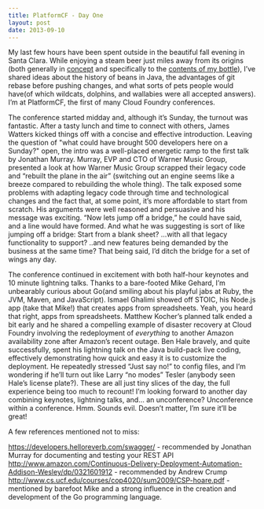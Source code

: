 ```yaml
---
title: PlatformCF - Day One
layout: post
date: 2013-09-10
---
```


My last few hours have been spent outside in the beautiful fall evening
in Santa Clara.  While enjoying a steam beer just miles away from its
origins (both generally in
[concept](http://en.wikipedia.org/wiki/Steam_beer) and specifically to
the [contents of my
bottle](http://www.anchorbrewing.com/beer/anchor_steam)), I’ve shared
ideas about the history of beans in Java, the advantages of git rebase
before pushing changes, and what sorts of pets people would have(of
which wildcats, dolphins, and wallabies were all accepted answers).  I’m
at PlatformCF, the first of many Cloud Foundry conferences.

The conference started midday and, although it’s Sunday, the turnout was
fantastic.  After a tasty lunch and time to connect with others, James
Watters kicked things off with a concise and effective introduction.
Leaving the question of "what could have brought 500 developers here on
a Sunday?" open, the intro was a well-placed energetic ramp to the
first talk by Jonathan Murray.  Murray, EVP and CTO of Warner Music
Group, presented a look at how Warner Music Group scrapped their legacy
code and “rebuilt the plane in the air” (switching out an engine seems
like a breeze compared to rebuilding the whole thing).  The talk exposed
some problems with adapting legacy code through time and technological
changes and the fact that, at some point, it’s more affordable to start
from scratch.  His arguments were well reasoned and persuasive and his
message was exciting.  “Now lets jump off a bridge,” he could have said,
and a line would have formed.  And what he was suggesting is sort of
like jumping off a bridge: Start from a blank sheet? ...with all that
legacy functionality to support? ..and new features being demanded by
the business at the same time?  That being said, I’d ditch the bridge
for a set of wings any day.

The conference continued in excitement with both half-hour keynotes and
10 minute lightning talks.  Thanks to a bare-footed Mike Gehard, I’m
unbearably curious about Go(and smiling about his playful jabs at Ruby,
the JVM, Maven, and JavaScript).  Ismael Ghalimi showed off STOIC, his
Node.js app (take that Mike!) that creates apps from spreadsheets. Yeah,
you heard that right, apps from spreadsheets.  Matthew Kocher’s planned
talk ended a bit early and he shared a compelling example of disaster
recovery at Cloud Foundry involving the redeployment of *everything* to
another Amazon availability zone after Amazon’s recent outage.  Ben Hale
bravely, and quite successfully, spent his lightning talk on the Java
build-pack live coding, effectively demonstrating how quick and easy it
is to customize the deployment.  He repeatedly stressed “Just say no!”
to config files, and I’m wondering if he’ll turn out like Larry “no
modes” Tesler (anybody seen Hale’s license plate?).  These are all just
tiny slices of the day, the full experience being too much to recount!
I’m looking forward to another day combining keynotes, lightning talks,
and… an unconference? Unconference within a conference. Hmm. Sounds
evil.  Doesn’t matter, I’m sure it’ll be great!


A few references mentioned not to miss:

https://developers.helloreverb.com/swagger/ - recommended by Jonathan Murray for documenting and testing your REST API
http://www.amazon.com/Continuous-Delivery-Deployment-Automation-Addison-Wesley/dp/0321601912 - recommended by Andrew Crump
http://www.cs.ucf.edu/courses/cop4020/sum2009/CSP-hoare.pdf - mentioned by barefoot Mike and a strong influence in the creation and development of the Go programming language.
